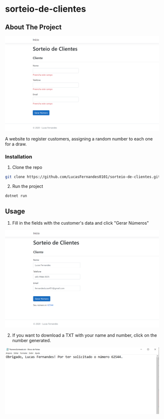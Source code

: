 # sorteio-de-clientes
 
## About The Project

![inicio](https://github.com/LucasFernandes0101/sorteio-de-clientes/blob/master/images/inicio.png)

A website to register customers, assigning a random number to each one for a draw.

### Installation

1. Clone the repo
```sh
git clone https://github.com/LucasFernandes0101/sorteio-de-clientes.git
```
2. Run the project
```sh
dotnet run
```

## Usage

1. Fill in the fields with the customer's data and click "Gerar Números"

![preenchido](https://github.com/LucasFernandes0101/sorteio-de-clientes/blob/master/images/campos-preenchidos.png)

2. If you want to download a TXT with your name and number, click on the number generated.

![archivetxt](https://github.com/LucasFernandes0101/sorteio-de-clientes/blob/master/images/numerosorteadotxt.png)
